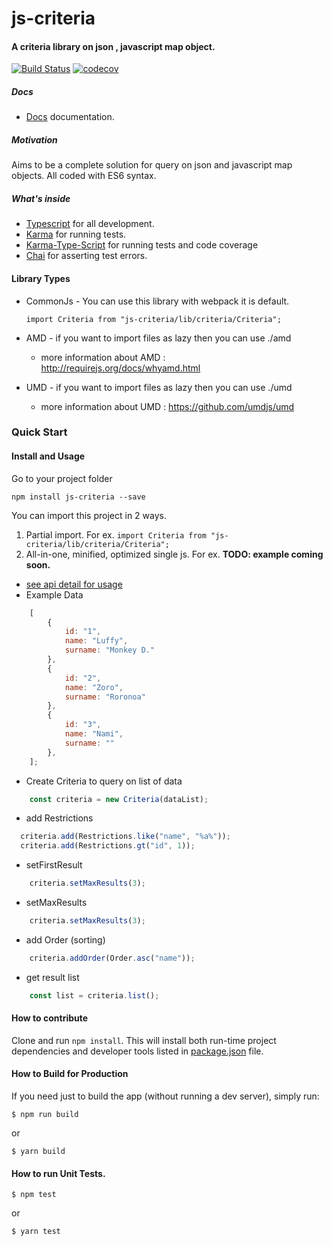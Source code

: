 # js-criteria

#### A criteria library on json , javascript map object.  

[![Build Status](https://travis-ci.org/kbukum/js-criteria.svg?branch=master)](https://travis-ci.org/kbukum/js-criteria)
[![codecov](https://codecov.io/gh/kbukum/js-criteria/branch/master/graph/badge.svg)](https://codecov.io/gh/kbukum/js-criteria)

##### Docs
* [Docs](https://kbukum.github.io/js-criteria) documentation.


##### Motivation

Aims to be a complete solution for query on json and javascript map objects. All coded with ES6 syntax.

##### What's inside

* [Typescript](https://www.typescriptlang.org/) for all development.
* [Karma](https://karma-runner.github.io/0.13/index.html) for running tests.
* [Karma-Type-Script](https://www.npmjs.com/package/karma-typescript) for running tests and code coverage
* [Chai](http://chaijs.com/) for asserting test errors.

#### Library Types

* CommonJs - You can use this library with webpack it is default.
  
  `import Criteria from "js-criteria/lib/criteria/Criteria";`
  
* AMD - if you want to import files as lazy then you can use ./amd
    - more information about AMD : http://requirejs.org/docs/whyamd.html
* UMD - if you want to import files as lazy then you can use ./umd
    - more information about UMD : https://github.com/umdjs/umd

### Quick Start

#### Install and Usage
Go to your project folder
```shell
npm install js-criteria --save
```
You can import this project in 2 ways.

1. Partial import. For ex. `import Criteria from "js-criteria/lib/criteria/Criteria";`
2. All-in-one, minified, optimized single js. For ex. **TODO: example coming soon.**
    
* [see api detail for usage](./manual/api.md)
* Example Data 

```javascript    
    [
        {
            id: "1",
            name: "Luffy",
            surname: "Monkey D."
        },
        {
            id: "2",
            name: "Zoro",
            surname: "Roronoa"
        },
        {
            id: "3",
            name: "Nami",
            surname: ""
        },
    ];
```
     

* Create Criteria to query on list of data
   
```javascript
    const criteria = new Criteria(dataList);  
```


* add Restrictions 

```javascript
  criteria.add(Restrictions.like("name", "%a%"));
  criteria.add(Restrictions.gt("id", 1));
```  
 
* setFirstResult 

```javascript
    criteria.setMaxResults(3); 
``` 
 
* setMaxResults

```javascript
    criteria.setMaxResults(3); 
``` 
 
* add Order (sorting)  
```javascript
    criteria.addOrder(Order.asc("name")); 
```       
      
* get result list
 
```javascript
    const list = criteria.list();
```    

    
#### How to contribute
Clone and run `npm install`. This will install both run-time project dependencies and developer tools listed
in [package.json](./package.json) file.

#### How to Build for Production

If you need just to build the app (without running a dev server), simply run:

```shell
$ npm run build
```
or

```shell
$ yarn build
```
 
####  How to run Unit Tests.

```shell
$ npm test
```
or

```shell
$ yarn test
```
 